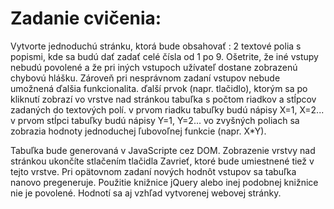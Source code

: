 # Zadanie cvičenia:
Vytvorte jednoduchú stránku, ktorá bude obsahovať :
2 textové polia s popismi, kde sa budú dať zadať celé čísla od 1 po 9. Ošetrite, že iné vstupy nebudú povolené a že pri iných vstupoch užívateľ dostane zobrazenú chybovú hlášku. Zároveň pri nesprávnom zadaní vstupov nebude umožnená ďalšia funkcionalita.
ďalší prvok (napr. tlačidlo), ktorým sa po kliknutí zobrazí vo vrstve nad stránkou  tabuľka s počtom riadkov a stĺpcov zadaných do textových polí.
v prvom riadku tabuľky budú nápisy X=1, X=2...
v prvom stĺpci tabuľky budú nápisy Y=1, Y=2...
vo zvyšných poliach sa zobrazia hodnoty jednoduchej ľubovoľnej funkcie (napr. X*Y).


Tabuľka bude generovaná v JavaScripte cez DOM.
Zobrazenie vrstvy nad stránkou ukončíte stlačením tlačidla Zavrieť, ktoré bude umiestnené tiež v tejto vrstve.
Pri opätovnom zadaní nových hodnôt vstupov sa tabuľka nanovo pregeneruje.
Použitie knižnice jQuery alebo inej podobnej knižnice nie je povolené.
Hodnotí sa aj vzhľad vytvorenej webovej stránky.

